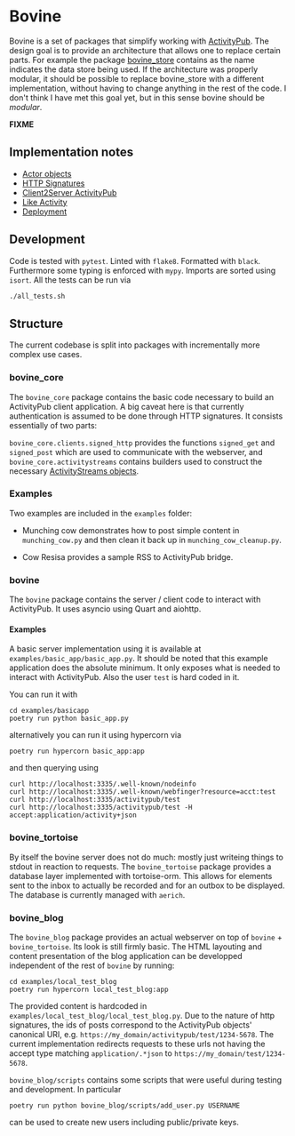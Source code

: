 # Bovine

Bovine is a set of packages that simplify working with [ActivityPub](https://www.w3.org/TR/activitypub/). The design goal is to provide an architecture that allows one to replace certain parts. For example the package [bovine_store](bovine_store) contains as the name indicates the data store being used. If the architecture was properly modular, it should be possible to replace bovine_store with a different implementation, without having to change anything in the rest of the code. I don't think I have met this goal yet, but in this sense bovine should be _modular_.

__FIXME__

## Implementation notes

- [Actor objects](docs/actor.md)
- [HTTP Signatures](docs/http_signatures.md)
- [Client2Server ActivityPub](docs/client_to_server_activitypub.md)
- [Like Activity](docs/like_activity.md)
- [Deployment](docs/deployment.md)

## Development

Code is tested with `pytest`. Linted with `flake8`. Formatted with `black`. Furthermore some typing is enforced with `mypy`. Imports are sorted using `isort`. All the tests can be run via

```bash
./all_tests.sh
```

## Structure

The current codebase is split into packages with incrementally more complex use cases.

### bovine_core

The `bovine_core` package contains the basic code necessary to build an ActivityPub client application.
A big caveat here is that currently authentication is assumed to be done through HTTP
signatures. It consists essentially of two parts:

`bovine_core.clients.signed_http` provides the functions `signed_get` and `signed_post`
which are used to communicate with the webserver, and `bovine_core.activitystreams`
contains builders used to construct the necessary [ActivityStreams objects](https://www.w3.org/ns/activitystreams).

### Examples

Two examples are included in the `examples` folder:

- Munching cow demonstrates how to post simple content in `munching_cow.py` and then clean it back up in `munching_cow_cleanup.py`.

- Cow Resisa provides a sample RSS to ActivityPub bridge.

### bovine

The `bovine` package contains the server / client code to interact with ActivityPub. It uses asyncio using Quart and aiohttp.

#### Examples

A basic server implementation using it is available at `examples/basic_app/basic_app.py`. It should be noted that this example application does the absolute minimum. It only exposes what is needed to interact with ActivityPub. Also the user `test` is hard coded in it.

You can run it with

```
cd examples/basicapp
poetry run python basic_app.py
```

alternatively you can run it using hypercorn via

```
poetry run hypercorn basic_app:app
```

and then querying using

```
curl http://localhost:3335/.well-known/nodeinfo
curl http://localhost:3335/.well-known/webfinger?resource=acct:test
curl http://localhost:3335/activitypub/test
curl http://localhost:3335/activitypub/test -H accept:application/activity+json
```

### bovine_tortoise

By itself the bovine server does not do much: mostly just writeing things to stdout in reaction to requests. The `bovine_tortoise` package provides a database layer implemented with tortoise-orm. This allows for elements sent to the inbox to actually be recorded and for an outbox to be displayed. The database is currently managed with `aerich`.

### bovine_blog

The `bovine_blog` package provides an actual webserver on top of `bovine` + `bovine_tortoise`. Its look is still firmly basic. The HTML layouting and content presentation of the blog application can be developped independent of the rest of `bovine` by running:

```
cd examples/local_test_blog
poetry run hypercorn local_test_blog:app
```

The provided content is hardcoded in `examples/local_test_blog/local_test_blog.py`. Due to the nature of http signatures, the ids of posts correspond to the ActivityPub objects' canonical URI, e.g. `https://my_domain/activitypub/test/1234-5678`. The current implementation redirects requests to these urls not having the accept type matching `application/.*json` to `https://my_domain/test/1234-5678`.

`bovine_blog/scripts` contains some scripts that were useful during testing and development. In particular

```
poetry run python bovine_blog/scripts/add_user.py USERNAME
```

can be used to create new users including public/private keys.
